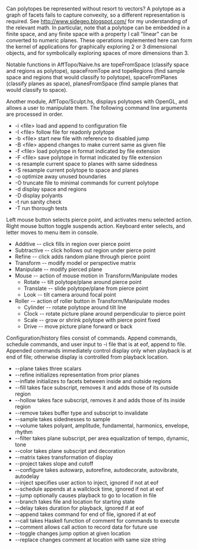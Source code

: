 Can polytopes be represented without resort to vectors? A polytope as a graph of facets fails to capture convexity, so a different representation is required. See http://www.sidegeo.blogspot.com/ for my understanding of the relevant math. In particular, note that a polytope can be embedded in a finite space, and any finite space with a property I call "linear" can be converted to numeric planes. These operations implemented here can form the kernel of applications for graphically exploring 2 or 3 dimensional objects, and for symbolically exploring spaces of more dimensions than 3.

Notable functions in AffTopo/Naive.hs are topeFromSpace (classify space and regions as polytope), spaceFromTope and topeRegions (find sample space and regions that would classify to polytope), spaceFromPlanes (classify planes as space), planesFromSpace (find sample planes that would classify to space).

Another module, AffTopo/Sculpt.hs, displays polytopes with OpenGL, and allows a user to manipulate them. The following command line arguments are processed in order.

  * -i \<file> load and append to configuration file  
  * -I \<file> follow file for readonly polytope  
  * -b \<file> start new file with reference to disabled jump  
  * -B \<file> append changes to make current same as given file  
  * -f \<file> load polytope in format indicated by file extension  
  * -F \<file> save polytope in format indicated by file extension  
  * -s resample current space to planes with same sidedness  
  * -S resample current polytope to space and planes  
  * -o optimize away unused boundaries
  * -O truncate file to minimal commands for current polytope  
  * -d display space and regions  
  * -D display polyants  
  * -t run sanity check 
  * -T run thorough tests 

Left mouse button selects pierce point, and activates menu selected action. Right mouse button toggle suspends action. Keyboard enter selects, and letter moves to menu item in console.

  * Additive -- click fills in region over pierce point  
  * Subtractive -- click hollows out region under pierce point  
  * Refine -- click adds random plane through pierce point  
  * Transform -- modify model or perspective matrix  
  * Manipulate -- modify pierced plane  
  * Mouse -- action of mouse motion in Transform/Manipulate modes  
    * Rotate -- tilt polytope/plane around pierce point  
    * Translate -- slide polytope/plane from pierce point  
    * Look -- tilt camera around focal point  
  * Roller -- action of roller button in Transform/Manipulate modes  
    * Cylinder -- rotate polytope around tilt line  
    * Clock -- rotate picture plane around perpendicular to pierce point  
    * Scale -- grow or shrink polytope with pierce point fixed  
    * Drive -- move picture plane forward or back  

Configuration/history files consist of commands. Append commands, schedule commands, and user input to -i file that is at eof, append to file. Appended commands immediately control display only when playback is at end of file; otherwise display is controlled from playback location.

  * --plane takes three scalars  
  * --refine initializes representation from prior planes  
  * --inflate initializes to facets between inside and outside regions  
  * --fill takes face subscript, removes it and adds those of its outside region
  * --hollow takes face subscript, removes it and adds those of its inside region    
  * --remove takes buffer type and subscript to invalidate  
  * --sample takes sidednesses to sample  
  * --volume takes polyant, amplitude, fundamental, harmonics, envelope, rhythm  
  * --filter takes plane subscript, per area equalization of tempo, dynamic, tone  
  * --color takes plane subscript and decoration  
  * --matrix takes transformation of display  
  * --project takes slope and cutoff  
  * --configure takes autowarp, autorefine, autodecorate, autovibrate, autodelay  
  * --inject specifies user action to inject, ignored if not at eof  
  * --schedule appends at a wallclock time, ignored if not at eof  
  * --jump optionally causes playback to go to location in file  
  * --branch takes file and location for starting state  
  * --delay takes duration for playback, ignored if at eof  
  * --append takes command for end of file, ignored if at eof  
  * --call takes Haskell function of comment for commands to execute  
  * --comment allows call action to record data for future use  
  * --toggle changes jump option at given location  
  * --replace changes comment at location with same size string  
